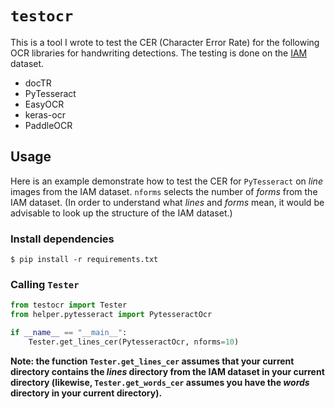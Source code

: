 # `testocr`

This is a tool I wrote to test the CER (Character Error Rate) for the following OCR libraries for handwriting detections. The testing is done on the [IAM](https://fki.tic.heia-fr.ch/databases/iam-handwriting-database) dataset.

- docTR
- PyTesseract
- EasyOCR
- keras-ocr
- PaddleOCR

## Usage
Here is an example demonstrate how to test the CER for `PyTesseract` on *line* images from the IAM dataset. `nforms` selects the number of *forms* from the IAM dataset. (In order to understand what *lines* and *forms* mean, it would be advisable to look up the structure of the IAM dataset.)


### Install dependencies
```
$ pip install -r requirements.txt

```

### Calling `Tester`
```python
from testocr import Tester
from helper.pytesseract import PytesseractOcr

if __name__ == "__main__":
    Tester.get_lines_cer(PytesseractOcr, nforms=10)
```

**Note: the function `Tester.get_lines_cer` assumes that your current directory contains the *lines* directory from the IAM dataset in your current directory (likewise, `Tester.get_words_cer` assumes you have the *words* directory in your current directory).**
